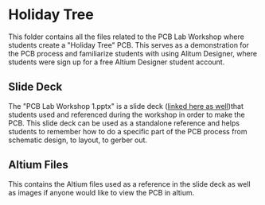 # Holiday Tree

This folder contains all the files related to the PCB Lab Workshop where students create a "Holiday Tree" PCB. This serves as a demonstration for the PCB process and familiarize students with using Alitum Designer, where students were sign up for a free Altium Designer student account.

## Slide Deck
The "PCB Lab Workshop 1.pptx" is a slide deck ([linked here as well]([e=form_post&response_type=code%20id_token&resource=00000003-0000-0ff1-ce00-000000000000&scope=openid&nonce=B8AE41F11A524162CD4821DBFA1DAB3AA10E448537BC6F52-EE1E7B4098702D2946BCBCD757EDD3CA6BF13B2DB58822073E2D993167AA36BF&redirect_uri=https%3A%2F%2Fcooperunion-my%2Esharepoint%2Ecom%2F_forms%2Fdefault%2Easpx&state=OD0w&login_hint=ridwan%2Ehussain%40cooper%2Eedu&claims=%7B"id_token"%3A%7B"xms_cc"%3A%7B"values"%3A%5B"CP1"%5D%7D%7D%7D&wsucxt=1&cobrandid=11bd8083-87e0-41b5-bb78-0bc43c8a8e8a&client-request-id=016f8da1-a091-8000-6758-6954b2935649](https://cooperunion-my.sharepoint.com/:p:/g/personal/azra_rangwala_cooper_edu/EbGn8QKjnDpMtfv-3FgYGA8BFtRYjlDQLNusCYTNk-tKLQ?e=ztoXCt&CID=3c50dd26-915c-48b5-a09c-e2f5cdac73e5)))that students used and referenced during the workshop in order to make the PCB. This slide deck can be used as a standalone reference and helps students to remember how to do a specific part of the PCB process from schematic design, to layout, to gerber out.

## Altium Files
This contains the Altium files used as a reference in the slide deck as well as images if anyone would like to view the PCB in altium.
